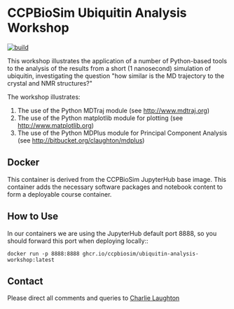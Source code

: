 # CCPBioSim Ubiquitin Analysis Workshop

[![build](https://github.com/ccpbiosim/ubiquitin-analysis-workshop/actions/workflows/build.yaml/badge.svg?branch=main)](https://github.com/ccpbiosim/ubiquitin-analysis-workshop/actions/workflows/build.yaml)

This workshop illustrates the application of a number of Python-based tools to the analysis of the results from a short (1 nanosecond) simulation of ubiquitin, investigating the question "how similar is the MD trajectory to the crystal and NMR structures?"

The workshop illustrates:
1. The use of the Python MDTraj module (see http://www.mdtraj.org)
2. The use of the Python matplotlib module for plotting (see http://www.matplotlib.org)
3. The use of the Python MDPlus module for Principal Component Analysis (see http://bitbucket.org/claughton/mdplus)

## Docker

This container is derived from the CCPBioSim JupyterHub base image. This container
adds the necessary software packages and notebook content to form a deployable
course container.

## How to Use

In our containers we are using the JupyterHub default port 8888, so you should
forward this port when deploying locally::

    docker run -p 8888:8888 ghcr.io/ccpbiosim/ubiquitin-analysis-workshop:latest

## Contact
Please direct all comments and queries to [Charlie Laughton](mailto:charles.laughton@nottingham.ac.uk)

